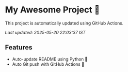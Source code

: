 # My Awesome Project 🚀

This project is automatically updated using GitHub Actions.

_Last updated: 2025-05-20 22:03:37 IST_

## Features
- Auto-update README using Python 🐍
- Auto Git push with GitHub Actions 🤖
